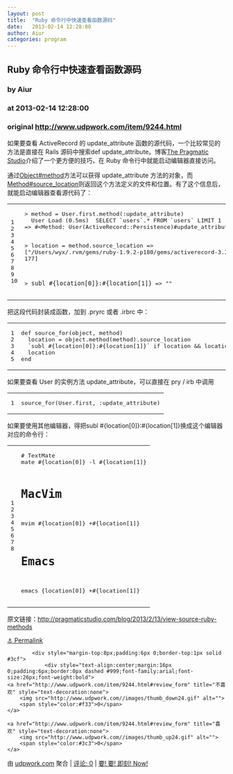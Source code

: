 ```yaml
---
layout: post
title:  "Ruby 命令行中快速查看函数源码"
date:   2013-02-14 12:28:00
author: Aiur
categories: program
---
```


## Ruby 命令行中快速查看函数源码
### by Aiur
### at 2013-02-14 12:28:00
### original <http://www.udpwork.com/item/9244.html>

<p>如果要查看 ActiveRecord 的 update_attribute 函数的源代码，一个比较常见的方法是直接在 Rails 源码中搜索def update_attribute。博客<a href="http://pragmaticstudio.com/blog">The Pragmatic Studio</a>介绍了一个更方便的技巧，在 Ruby 命令行中就能启动编辑器直接访问。</p>
<p>通过<a href="http://rdoc.info/stdlib/core/Object:method">Object#method</a>方法可以获得 update_attribute 方法的对象，而<a href="http://rdoc.info/stdlib/core/Method:source_location">Method#source_location</a>则返回这个方法定义的文件和位置。有了这个信息后，就能启动编辑器查看源代码了：</p>
<div><table><td><pre>1
2
3
4
5
6
7
8
9
10
</pre></td>
<td><pre>&gt; method = User.first.method(:update_attribute)
  User Load (0.5ms)  SELECT `users`.* FROM `users` LIMIT 1
=&gt; #&lt;Method: User(ActiveRecord::Persistence)#update_attribute&gt;

&gt; location = method.source_location
=&gt; [&quot;/Users/wyx/.rvm/gems/ruby-1.9.2-p180/gems/activerecord-3.2.11/lib/active_record/persistence.rb&quot;,
 177]

&gt; `subl #{location[0]}:#{location[1]}`
=&gt; &quot;&quot;
</pre></td>
</table>
</div>
<p>把这段代码封装成函数，加到 .pryrc 或者 .irbrc 中：</p>
<div><table><td><pre>1
2
3
4
5
</pre></td>
<td><pre>def source_for(object, method)
  location = object.method(method).source_location
  `subl #{location[0]}:#{location[1]}` if location &amp;&amp; location[0] != &#39;(eval)&#39;
  location
end
</pre></td>
</table>
</div>
<p>如果要查看 User 的实例方法 update_attribute，可以直接在 pry / irb 中调用</p>
<div><table><td><pre>1
</pre></td>
<td><pre>source_for(User.first, :update_attribute)</pre></td>
</table>
</div>
<p>如果要使用其他编辑器，得把subl #{location[0]}:#{location[1]}换成这个编辑器对应的命令行：</p>
<div><table><td><pre>1
2
3
4
5
6
7
8
</pre></td>
<td><pre># TextMate
mate #{location[0]} -l #{location[1]}

# MacVim
mvim #{location[0]} +#{location[1]}

# Emacs
emacs {location[0]} +#{location[1]}
</pre></td>
</table>
</div>
<p>原文链接：<a href="http://pragmaticstudio.com/blog/2013/2/13/view-source-ruby-methods">http://pragmaticstudio.com/blog/2013/2/13/view-source-ruby-methods</a></p>
<p><a href="http://blog.yxwang.me/2013/02/view-ruby-source-in-shell/">⚓ Permalink</a></p>

			<div style="margin-top:8px;padding:6px 0;border-top:1px solid #3cf">
				<div style="text-align:center;margin:16px 0;padding:6px;border:0px dashed #999;font-family:arial;font-size:26px;font-weight:bold">
	<a href="http://www.udpwork.com/item/9244.html#review_form" title="不喜欢" style="text-decoration:none">
		<img src="http://www.udpwork.com//images/thumb_down24.gif" alt="">
		<span style="color:#f33">0</span>
	</a>
	   
	<a href="http://www.udpwork.com/item/9244.html#review_form" title="喜欢" style="text-decoration:none">
		<img src="http://www.udpwork.com//images/thumb_up24.gif" alt="">
		<span style="color:#3c3">0</span>
	</a>
</div>				<p>
					由 <a href="http://www.udpwork.com/">udpwork.com</a> 聚合
					|
					<a href="http://www.udpwork.com/item/9244.html#reviews">评论: 0</a>
					|
					<a href="http://www.jikenow.com/">要! 要! 即刻! Now!</a>
				</p>
			</div>